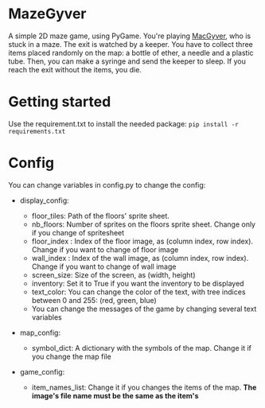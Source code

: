 # MazeGyver
A simple 2D maze game, using PyGame. You're playing [MacGyver](https://www.youtube.com/watch?v=lc8RFPZUkiQ), who is stuck in a maze. The exit is watched by a keeper.
You have to collect three items placed randomly on the map: a bottle of ether, a needle and a plastic tube. Then, you can make a syringe and send the keeper to sleep.
If you reach the exit without the items, you die.

# Getting started
Use the requirement.txt to install the needed package: 
`pip install -r requirements.txt`

# Config
You can change variables in config.py to change the config:

- display_config:
  - floor_tiles: Path of the floors' sprite sheet.
  - nb_floors: Number of sprites on the floors sprite sheet. Change only if you change of spritesheet
  - floor_index : Index of the floor image, as (column index, row index). Change if you want to change of floor image
  - wall_index : Index of the wall image, as (column index, row index). Change if you want to change of wall image
  - screen_size: Size of the screen, as (width, height)
  - inventory: Set it to True if you want the inventory to be displayed
  - text_color: You can change the color of the text, with tree indices between 0 and 255: (red, green, blue)
  - You can change the messages of the game by changing several text variables

- map_config:
  - symbol_dict: A dictionary with the symbols of the map. Change it if you change the map file

- game_config:
  - item_names_list: Change it if you changes the items of the map. **The image's file name must be the same as the item's**
